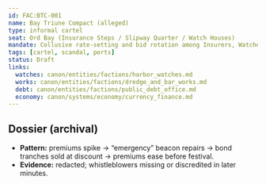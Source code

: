```yaml
---
id: FAC:BTC-001
name: Bay Triune Compact (alleged)
type: informal cartel
seat: Ord Bay (Insurance Steps / Slipway Quarter / Watch Houses)
mandate: Collusive rate-setting and bid rotation among Insurers, Watches, and Works (alleged).
tags: [cartel, scandal, ports]
status: Draft
links:
  watches: canon/entities/factions/harbor_watches.md
  works: canon/entities/factions/dredge_and_bar_works.md
  debt: canon/entities/factions/public_debt_office.md
  economy: canon/systems/economy/currency_finance.md
---
```


## Dossier (archival)
- **Pattern:** premiums spike → “emergency” beacon repairs → bond tranches sold at discount → premiums ease before festival.  
- **Evidence:** redacted; whistleblowers missing or discredited in later minutes.
